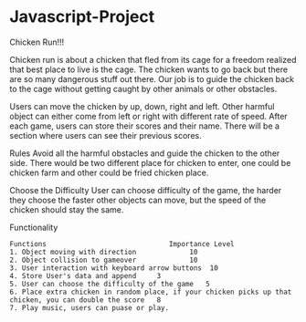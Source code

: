 # Javascript-Project

Chicken Run!!!

Chicken run is about a chicken that fled from its cage for a freedom realized that best place to live is the cage. The chicken wants to go back but there are so many dangerous stuff out there. Our job is to guide the chicken back to the cage without getting caught by other animals or other obstacles. 

Users can move the chicken by up, down, right  and left.    Other harmful object can either come from left or right with different rate of speed. After each game, users can store their scores and their name. There will be a section where users can see their previous scores. 

Rules
 Avoid all the harmful obstacles and guide the chicken to the other side. There would be two different place for      chicken to enter, one could be chicken farm and other could be fried chicken place.

Choose the Difficulty 
  User can choose difficulty of the game, the harder they choose the faster other objects can move, but the speed of the chicken should stay the same.
 
Functionality

    Functions                              Importance Level
    1. Object moving with direction             10
    2. Object collision to gameover             10
    3. User interaction with keyboard arrow buttons  10
    4. Store User's data and append     3
    5. User can choose the difficulty of the game   5
    6. Place extra chicken in random place, if your chicken picks up that chicken, you can double the score   8
    7. Play music, users can puase or play.



    